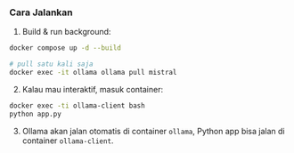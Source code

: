 
### Cara Jalankan

1. Build & run background:

```bash
docker compose up -d --build

# pull satu kali saja
docker exec -it ollama ollama pull mistral
```

2. Kalau mau interaktif, masuk container:

```bash
docker exec -ti ollama-client bash
python app.py
```

3. Ollama akan jalan otomatis di container `ollama`, Python app bisa jalan di container `ollama-client`.